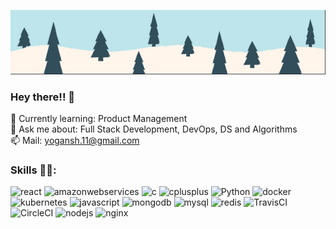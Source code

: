 ![header](https://github.com/guptayogansh/guptayogansh/blob/master/top.PNG?raw=true)


### Hey there!! 👋

<!--
**guptayogansh/guptayogansh** is a ✨ _special_ ✨ repository because its `README.md` (this file) appears on your GitHub profile.


 🔭 I’m currently working on:  -->

🌱 Currently learning: Product Management    
💬 Ask me about: Full Stack Development, DevOps, DS and Algorithms    
📫 Mail: yogansh.11@gmail.com  

### Skills :man_technologist::    
<p align="left">
  <img src="https://img.icons8.com/plasticine/100/000000/react.png" alt="react" width="40" height="40"/> 
  <img src="https://img.icons8.com/color/48/000000/amazon-web-services.png" alt="amazonwebservices" width="40" height="40"/>
  <img src="https://img.icons8.com/color/48/000000/c-programming.png" alt="c" width="40" height="40"/> 
  <img src="https://img.icons8.com/color/48/000000/c-plus-plus-logo.png" alt="cplusplus" width="40" height="40"/>
  <img src="https://img.icons8.com/color/48/000000/python.png" alt="Python" width="40" height="40"/>
  <img src="https://img.icons8.com/color/48/000000/docker.png" alt="docker" width="40" height="40"/>
  <img src="https://img.icons8.com/color/48/000000/kubernetes.png" alt="kubernetes" width="40" height="40"/>
  <img src="https://img.icons8.com/color/48/000000/javascript.png" alt="javascript" width="40" height="40"/>
  <img src="https://www.vectorlogo.zone/logos/mongodb/mongodb-ar21.svg" alt="mongodb" width="80" height="40"/>
  <img src="https://www.vectorlogo.zone/logos/mysql/mysql-horizontal.svg" alt="mysql" width="80" height="40"/>
  <img src="https://img.icons8.com/color/48/000000/redis.png" alt="redis" width="40" height="40"/>
  <img src="https://img.icons8.com/color/48/000000/travis-ci.png" alt="TravisCI" width="40" height="40"/>
  <img src="https://img.icons8.com/color/48/000000/circleci.png" alt="CircleCI" width="40" height="40"/>
  <img src="https://www.vectorlogo.zone/logos/nodejs/nodejs-ar21.svg" alt="nodejs" width="80" height="40"/> 
  <img src="https://www.vectorlogo.zone/logos/nginx/nginx-ar21.svg" alt="nginx" width="80" height="40"/>
</p>
